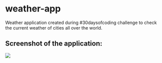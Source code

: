 # weather-app
Weather application created during #30daysofcoding challenge to check the current weather of cities all over the world.

## Screenshot of the application:

![](/images/screenshot.png)
